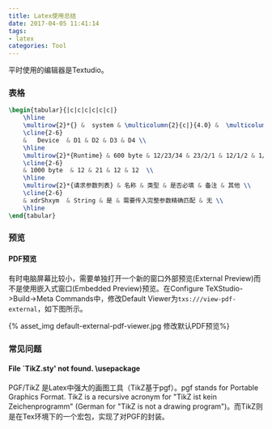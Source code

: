 ```yaml
---
title: Latex使用总结
date: 2017-04-05 11:41:14
tags:
- latex
categories: Tool
---
```


平时使用的编辑器是Textudio。

<!-- more -->


### 表格

```tex
\begin{tabular}{|c|c|c|c|c|c|}
	\hline
	\multirow{2}*{} &  system & \multicolumn{2}{c|}{4.0} &  \multicolumn{2}{c|}{6.0} \\ 
	\cline{2-6}
	&   Device  & D1 & D2 & D3 & D4 \\
	\hline 
	\multirow{2}*{Runtime} & 600 byte & 12/23/34 & 23/2/1 & 12/1/2 & 1/2/3 \\
	\cline{2-6}
	& 1000 byte  & 12 & 21 & 12 & 12  \\
	\hline
	\multirow{2}*{请求参数列表} & 名称 & 类型 & 是否必填 & 备注 & 其他 \\
	\cline{2-6}
	& xdrShxym  & String & 是 & 需要传入完整参数精确匹配 & 无 \\
	\hline	
\end{tabular}
```

### 预览

#### PDF预览

有时电脑屏幕比较小，需要单独打开一个新的窗口外部预览(External Preview)而不是使用嵌入式窗口(Embedded Preview)预览。在Configure TeXStudio->Build->Meta Commands中，修改Default Viewer为`txs:///view-pdf-external`，如下图所示。

{% asset_img default-external-pdf-viewer.jpg 修改默认PDF预览%}


### 常见问题

#### File `TikZ.sty' not found. \usepackage

PGF/TikZ 是Latex中强大的画图工具（TikZ基于pgf）。pgf stands for Portable Graphics Format. TikZ is a recursive acronym for "TikZ ist kein Zeichenprogramm" (German for "TikZ is not a drawing program")。而TikZ则是在Tex环境下的一个宏包，实现了对PGF的封装。


